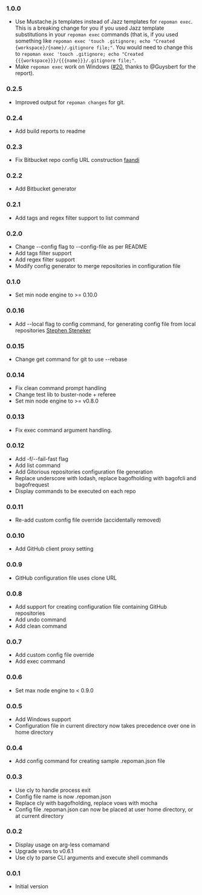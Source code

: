 ### 1.0.0
* Use Mustache.js templates instead of Jazz templates for `repoman exec`. This is a breaking change for you if you used Jazz template substitutions in your `repoman exec` commands (that is, if you used something like `repoman exec 'touch .gitignore; echo "Created {workspace}/{name}/.gitignore file;"`. You would need to change this to `repoman exec 'touch .gitignore; echo "Created {{{workspace}}}/{{{name}}}/.gitignore file;"`.
* Make `repoman exec` work on Windows ([#20](https://github.com/basti1302/repoman/issues/20), thanks to @Guysbert for the report).

### 0.2.5
* Improved output for `repoman changes` for git.

### 0.2.4
* Add build reports to readme

### 0.2.3
* Fix Bitbucket repo config URL construction [faandi](https://github.com/faandi)

### 0.2.2
* Add Bitbucket generator

### 0.2.1
* Add tags and regex filter support to list command

### 0.2.0
* Change --config flag to --config-file as per README
* Add tags filter support
* Add regex filter support
* Modify config generator to merge repositories in configuration file

### 0.1.0
* Set min node engine to >= 0.10.0

### 0.0.16
* Add --local flag to config command, for generating config file from local repositories [Stephen Steneker](https://github.com/stennie)

### 0.0.15
* Change get command for git to use --rebase

### 0.0.14
* Fix clean command prompt handling
* Change test lib to buster-node + referee
* Set min node engine to >= v0.8.0

### 0.0.13
* Fix exec command argument handling.

### 0.0.12
* Add -f/--fail-fast flag
* Add list command
* Add Gitorious repositories configuration file generation
* Replace underscore with lodash, replace bagofholding with bagofcli and bagofrequest
* Display commands to be executed on each repo

### 0.0.11
* Re-add custom config file override (accidentally removed)

### 0.0.10
* Add GitHub client proxy setting

### 0.0.9
* GitHub configuration file uses clone URL

### 0.0.8
* Add support for creating configuration file containing GitHub repositories
* Add undo command
* Add clean command

### 0.0.7
* Add custom config file override
* Add exec command

### 0.0.6
* Set max node engine to < 0.9.0

### 0.0.5
* Add Windows support
* Configuration file in current directory now takes precedence over one in home directory

### 0.0.4
* Add config command for creating sample .repoman.json file

### 0.0.3
* Use cly to handle process exit
* Config file name is now .repoman.json
* Replace cly with bagofholding, replace vows with mocha
* Config file .repoman.json can now be placed at user home directory, or at current directory

### 0.0.2
* Display usage on arg-less comamand
* Upgrade vows to v0.6.1
* Use cly to parse CLI arguments and execute shell commands

### 0.0.1
* Initial version
